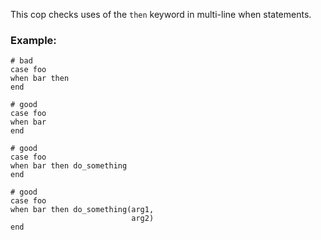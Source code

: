 This cop checks uses of the `then` keyword
in multi-line when statements.

### Example:
    # bad
    case foo
    when bar then
    end

    # good
    case foo
    when bar
    end

    # good
    case foo
    when bar then do_something
    end

    # good
    case foo
    when bar then do_something(arg1,
                               arg2)
    end
